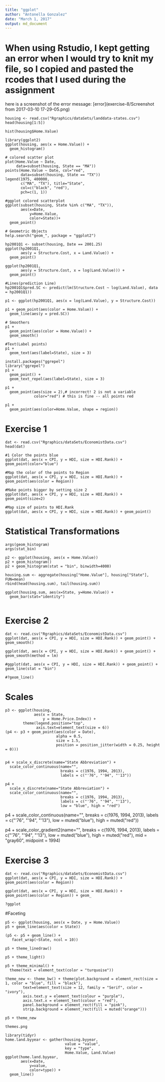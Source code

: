 ```yaml
---
title: "ggplot"
author: "Antonella Gonzalez"
date: "March 1, 2017"
output: md_document
---
```


# When using Rstudio, I kept getting an error when I would try to knit my file, so I copied and pasted the rcodes that I used during the assignment

here is a screenshot of the error message: 
[error](exercise-8/Screenshot from 2017-03-10 17-29-05.png)

```{r}
housing <- read.csv("Rgraphics/dataSets/landdata-states.csv")
head(housing[1:5])

hist(housing$Home.Value) 

library(ggplot2)
ggplot(housing, aes(x = Home.Value)) +
  geom_histogram()

# colored scatter plot
plot(Home.Value ~ Date,
     data=subset(housing, State == "MA"))
points(Home.Value ~ Date, col="red",
       data=subset(housing, State == "TX"))
legend(1975, 400000,
       c("MA", "TX"), title="State",
       col=c("black", "red"),
       pch=c(1, 1))

#ggplot colored scatterplot
ggplot(subset(housing, State %in% c("MA", "TX")),
       aes(x=Date,
           y=Home.Value,
           color=State))+
  geom_point()

# Geometric Objects
help.search("geom_", package = "ggplot2")

hp2001Q1 <- subset(housing, Date == 2001.25) 
ggplot(hp2001Q1,
       aes(y = Structure.Cost, x = Land.Value)) +
  geom_point()

ggplot(hp2001Q1,
       aes(y = Structure.Cost, x = log(Land.Value))) +
  geom_point()

#Lines(prediction Line)
hp2001Q1$pred.SC <- predict(lm(Structure.Cost ~ log(Land.Value), data = hp2001Q1))

p1 <- ggplot(hp2001Q1, aes(x = log(Land.Value), y = Structure.Cost))

p1 + geom_point(aes(color = Home.Value)) +
  geom_line(aes(y = pred.SC))

# Smoothers
p1 +
  geom_point(aes(color = Home.Value)) +
  geom_smooth()

#Text(Label points)
p1 + 
  geom_text(aes(label=State), size = 3)

install.packages("ggrepel") 
library("ggrepel")
p1 + 
  geom_point() + 
  geom_text_repel(aes(label=State), size = 3)

p1 +
  geom_point(aes(size = 2),# incorrect! 2 is not a variable
             color="red") # this is fine -- all points red

p1 +
  geom_point(aes(color=Home.Value, shape = region))
```
# Exercise 1

```{r}
dat <- read.csv("Rgraphics/dataSets/EconomistData.csv")
head(dat)

#1 Color the points blue
ggplot(dat, aes(x = CPI, y = HDI, size = HDI.Rank)) + geom_point(color="blue")

#Map the color of the points to Region
ggplot(dat, aes(x = CPI, y = HDI, size = HDI.Rank)) + geom_point(aes(color = Region))

#Make points bigger by setting size 2
ggplot(dat, aes(x = CPI, y = HDI, size = HDI.Rank)) + geom_point(size=2)

#Map size of points to HDI.Rank
ggplot(dat, aes(x = CPI, y = HDI, size = HDI.Rank)) + geom_point()
```

# Statistical Transformations
```{r}
args(geom_histogram)
args(stat_bin)

p2 <- ggplot(housing, aes(x = Home.Value))
p2 + geom_histogram()
p2 + geom_histogram(stat = "bin", binwidth=4000)

housing.sum <- aggregate(housing["Home.Value"], housing["State"], FUN=mean)
rbind(head(housing.sum), tail(housing.sum))

ggplot(housing.sum, aes(x=State, y=Home.Value)) + 
  geom_bar(stat="identity")


```

# Exercise 2
```{r}
dat <- read.csv("Rgraphics/dataSets/EconomistData.csv")
ggplot(dat, aes(x = CPI, y = HDI, size = HDI.Rank)) + geom_point() + geom_smooth()

ggplot(dat, aes(x = CPI, y = HDI, size = HDI.Rank)) + geom_point() + geom_smooth(method = lm)

#ggplot(dat, aes(x = CPI, y = HDI, size = HDI.Rank)) + geom_point() + geom_line(stat = "bin")
  
#?geom_line()
```
# Scales
```{r}
p3 <- ggplot(housing,
             aes(x = State,
                 y = Home.Price.Index)) + 
        theme(legend.position="top",
              axis.text=element_text(size = 6))
(p4 <- p3 + geom_point(aes(color = Date),
                       alpha = 0.5,
                       size = 1.5,
                       position = position_jitter(width = 0.25, height = 0)))


p4 + scale_x_discrete(name="State Abbreviation") +
  scale_color_continuous(name="",
                         breaks = c(1976, 1994, 2013),
                         labels = c("'76", "'94", "'13"))

p4 +
  scale_x_discrete(name="State Abbreviation") +
  scale_color_continuous(name="",
                         breaks = c(1976, 1994, 2013),
                         labels = c("'76", "'94", "'13"),
                         low = "blue", high = "red")
```
p4 +
  scale_color_continuous(name="",
                         breaks = c(1976, 1994, 2013),
                         labels = c("'76", "'94", "'13"),
                         low = muted("blue"), high = muted("red"))

p4 +
  scale_color_gradient2(name="",
                        breaks = c(1976, 1994, 2013),
                        labels = c("'76", "'94", "'13"),
                        low = muted("blue"),
                        high = muted("red"),
                        mid = "gray60",
                        midpoint = 1994)
                        
# Exercise 3                        
```{r}
dat <- read.csv("Rgraphics/dataSets/EconomistData.csv")
ggplot(dat, aes(x = CPI, y = HDI, size = HDI.Rank)) + geom_point(aes(color = Region))

ggplot(dat, aes(x = CPI, y = HDI, size = HDI.Rank)) + geom_point(aes(color = Region)) + geom_

?ggplot
```

#Faceting
```{r}
p5 <- ggplot(housing, aes(x = Date, y = Home.Value))
p5 + geom_line(aes(color = State))

(p5 <- p5 + geom_line() +
   facet_wrap(~State, ncol = 10))

p5 + theme_linedraw()

p5 + theme_light()

p5 + theme_minimal() +
  theme(text = element_text(color = "turquoise"))

theme_new <- theme_bw() + theme(plot.background = element_rect(size = 1, color = "blue", fill = "black"),
        text=element_text(size = 12, family = "Serif", color = "ivory"),
        axis.text.y = element_text(colour = "purple"),
        axis.text.x = element_text(colour = "red"),
        panel.background = element_rect(fill = "pink"),
        strip.background = element_rect(fill = muted("orange")))

p5 + theme_new

themes.png

library(tidyr)
home.land.byyear <- gather(housing.byyear,
                           value = "value",
                           key = "type",
                           Home.Value, Land.Value)
ggplot(home.land.byyear,
       aes(x=Date,
           y=value,
           color=type)) +
  geom_line()


```


